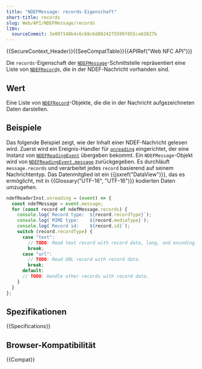 ```yaml
---
title: "NDEFMessage: records-Eigenschaft"
short-title: records
slug: Web/API/NDEFMessage/records
l10n:
  sourceCommit: 3e097148b4c6cb9c6d8824275599f855ca63827b
---
```


{{SecureContext_Header}}{{SeeCompatTable}}{{APIRef("Web NFC API")}}

Die `records`-Eigenschaft der [`NDEFMessage`](/de/docs/Web/API/NDEFMessage)-Schnittstelle repräsentiert eine Liste von [`NDEFRecord`](/de/docs/Web/API/NDEFRecord)s, die in der NDEF-Nachricht vorhanden sind.

## Wert

Eine Liste von [`NDEFRecord`](/de/docs/Web/API/NDEFRecord)-Objekte, die die in der Nachricht aufgezeichneten Daten darstellen.

## Beispiele

Das folgende Beispiel zeigt, wie der Inhalt einer NDEF-Nachricht gelesen wird. Zuerst wird ein Ereignis-Handler für [`onreading`](/de/docs/Web/API/NDEFReader/reading_event) eingerichtet, der eine Instanz von [`NDEFReadingEvent`](/de/docs/Web/API/NDEFReadingEvent) übergeben bekommt. Ein `NDEFMessage`-Objekt wird von [`NDEFReadingEvent.message`](/de/docs/Web/API/NDEFReadingEvent/message) zurückgegeben. Es durchläuft `message.records` und verarbeitet jedes `record` basierend auf seinem Nachrichtentyp. Das Datenmitglied ist ein {{jsxref("DataView")}}, das es ermöglicht, mit in {{Glossary("UTF-16", "UTF-16")}} kodierten Daten umzugehen.

```js
ndefReaderInst.onreading = (event) => {
  const ndefMessage = event.message;
  for (const record of ndefMessage.records) {
    console.log(`Record type:  ${record.recordType}`);
    console.log(`MIME type:    ${record.mediaType}`);
    console.log(`Record id:    ${record.id}`);
    switch (record.recordType) {
      case "text":
        // TODO: Read text record with record data, lang, and encoding.
        break;
      case "url":
        // TODO: Read URL record with record data.
        break;
      default:
      // TODO: Handle other records with record data.
    }
  }
};
```

## Spezifikationen

{{Specifications}}

## Browser-Kompatibilität

{{Compat}}
